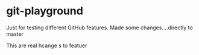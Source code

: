 # git-playground
Just for testing different GitHub features.
Made some changes....directly to master

This are real hcange s to featuer